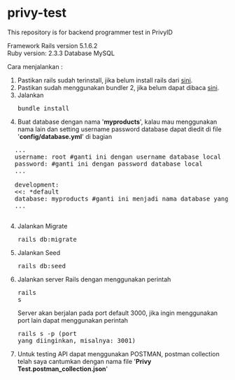 # privy-test
This repository is for backend programmer test in PrivyID

Framework Rails version 5.1.6.2<br/>
Ruby version: 2.3.3
Database MySQL

Cara menjalankan :
  1. Pastikan rails sudah terinstall, jika belum install rails dari <a href="http://railsinstaller.org/en" target="_blank">sini<a>.
  2. Pastikan sudah menggunakan bundler 2, jika belum dapat dibaca <a href="https://bundler.io/guides/bundler_2_upgrade.html"   target="_blank">sini<a>.
  3. Jalankan <pre>bundle install</pre>
  4. Buat database dengan nama '<b>myproducts</b>', kalau mau menggunakan nama lain dan setting username password database dapat diedit di file '<b>config/database.yml</b>' di bagian 
  <pre>
  ...
  username: root #ganti ini dengan username database local
  password: #ganti ini dengan password database local
  ...

  development:
  <<: *default
  database: myproducts #ganti ini menjadi nama database yang diinginkan
  ...
  </pre>
  4. Jalankan Migrate<pre>rails db:migrate</pre>
  5. Jalankan Seed<pre>rails db:seed</pre>
  6. Jalankan server Rails dengan menggunakan perintah <pre>rails s</pre>Server akan berjalan pada port default 3000, jika ingin menggunakan port lain dapat menggunakan perintah <pre>rails s -p (port yang diinginkan, misalnya: 3001)</pre>
  7. Untuk testing API dapat menggunakan POSTMAN, postman collection telah saya cantumkan dengan nama file '<b>Privy Test.postman_collection.json</b>'

